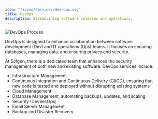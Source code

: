 ```yaml
---
icon: "/icons/services/dev-ops.svg"
title: DevOps
description: Streamlining software releases and operations.
---
```

![DevOps Process](/images/services/dev-ops.webp)

DevOps is designed to enhance collaboration between software development (Dev) and IT operations (Ops) teams. It focuses on securing databases, managing data, and ensuring privacy and security.

At Sofgen, there is a dedicated team that enhances the security management of both new and existing software. DevOps services include:

- Infrastructure Management
- Continuous Integration and Continuous Delivery (CI/CD), ensuring that new code is tested and deployed without disrupting existing systems
- Cloud Management
- Database Management, automating backups, updates, and scaling
- Security (DevSecOps)
- Email Server Management
- Backup and Disaster Recovery
